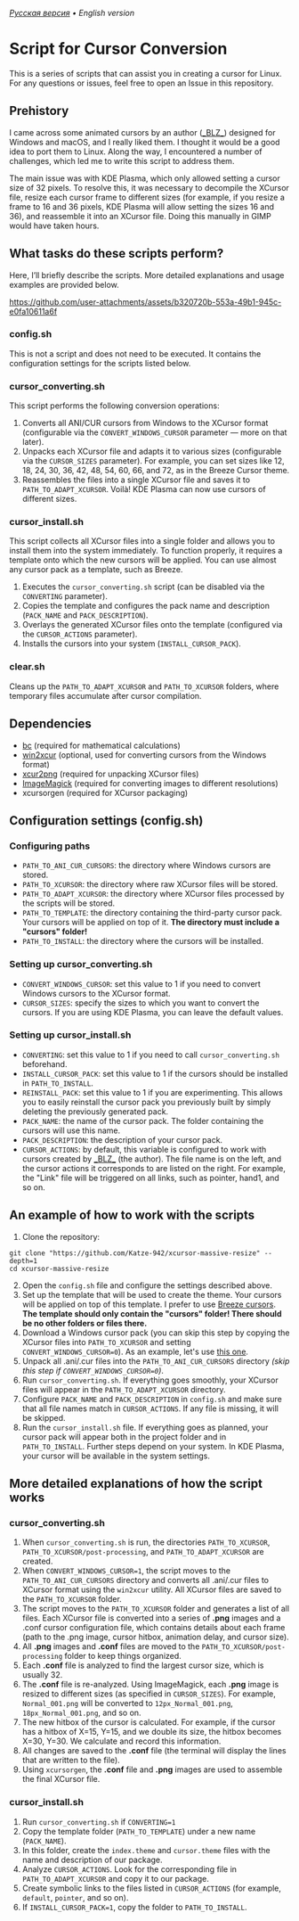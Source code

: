 *[Русская версия](./README_ru.md) • English version*

# Script for Cursor Conversion
This is a series of scripts that can assist you in creating a cursor for Linux. For any questions or issues, feel free to open an Issue in this repository.

## Prehistory
I came across some animated cursors by an author ([\_BLZ\_](https://ko-fi.com/blz_404/shop)) designed for Windows and macOS, and I really liked them. I thought it would be a good idea to port them to Linux. Along the way, I encountered a number of challenges, which led me to write this script to address them.


The main issue was with KDE Plasma, which only allowed setting a cursor size of 32 pixels. To resolve this, it was necessary to decompile the XCursor file, resize each cursor frame to different sizes (for example, if you resize a frame to 16 and 36 pixels, KDE Plasma will allow setting the sizes 16 and 36), and reassemble it into an XCursor file. Doing this manually in GIMP would have taken hours.

## What tasks do these scripts perform?
Here, I’ll briefly describe the scripts. More detailed explanations and usage examples are provided below.

https://github.com/user-attachments/assets/b320720b-553a-49b1-945c-e0fa10611a6f

### config.sh
This is not a script and does not need to be executed. It contains the configuration settings for the scripts listed below.

### cursor_converting.sh
This script performs the following conversion operations:
1. Converts all ANI/CUR cursors from Windows to the XCursor format (configurable via the `CONVERT_WINDOWS_CURSOR` parameter — more on that later).
2. Unpacks each XCursor file and adapts it to various sizes (configurable via the `CURSOR_SIZES` parameter). For example, you can set sizes like 12, 18, 24, 30, 36, 42, 48, 54, 60, 66, and 72, as in the Breeze Cursor theme.
3. Reassembles the files into a single XCursor file and saves it to `PATH_TO_ADAPT_XCURSOR`. Voilà! KDE Plasma can now use cursors of different sizes.

### cursor_install.sh
This script collects all XCursor files into a single folder and allows you to install them into the system immediately. To function properly, it requires a template onto which the new cursors will be applied. You can use almost any cursor pack as a template, such as Breeze.
1. Executes the `cursor_converting.sh` script (can be disabled via the `CONVERTING` parameter).
2. Copies the template and configures the pack name and description (`PACK_NAME` and `PACK_DESCRIPTION`).
3. Overlays the generated XCursor files onto the template (configured via the `CURSOR_ACTIONS` parameter).
4. Installs the cursors into your system (`INSTALL_CURSOR_PACK`).

### clear.sh
Cleans up the `PATH_TO_ADAPT_XCURSOR` and `PATH_TO_XCURSOR` folders, where temporary files accumulate after cursor compilation.

## Dependencies
- [bc](https://git.gavinhoward.com/gavin/bc) (required for mathematical calculations)
- [win2xcur](https://github.com/quantum5/win2xcur) (optional, used for converting cursors from the Windows format)
- [xcur2png](https://github.com/eworm-de/xcur2png) (required for unpacking XCursor files)
- [ImageMagick](https://imagemagick.org/script/download.php) (required for converting images to different resolutions)
- xcursorgen (required for XCursor packaging)

## Configuration settings (config.sh)

### Configuring paths
- `PATH_TO_ANI_CUR_CURSORS`: the directory where Windows cursors are stored.
- `PATH_TO_XCURSOR`: the directory where raw XCursor files will be stored.
- `PATH_TO_ADAPT_XCURSOR`: the directory where XCursor files processed by the scripts will be stored.
- `PATH_TO_TEMPLATE`: the directory containing the third-party cursor pack. Your cursors will be applied on top of it. **The directory must include a "cursors" folder!**
- `PATH_TO_INSTALL`: the directory where the cursors will be installed.

### Setting up cursor_converting.sh
- `CONVERT_WINDOWS_CURSOR`: set this value to 1 if you need to convert Windows cursors to the XCursor format.
- `CURSOR_SIZES`: specify the sizes to which you want to convert the cursors. If you are using KDE Plasma, you can leave the default values.

### Setting up cursor_install.sh
- `CONVERTING`: set this value to 1 if you need to call `cursor_converting.sh` beforehand.
- `INSTALL_CURSOR_PACK`: set this value to 1 if the cursors should be installed in `PATH_TO_INSTALL`.
- `REINSTALL_PACK`: set this value to 1 if you are experimenting. This allows you to easily reinstall the cursor pack you previously built by simply deleting the previously generated pack.
- `PACK_NAME`: the name of the cursor pack. The folder containing the cursors will use this name.
- `PACK_DESCRIPTION`: the description of your cursor pack.
- `CURSOR_ACTIONS`: by default, this variable is configured to work with cursors created by [\_BLZ\_](https://ko-fi.com/blz_404/shop) (the author). The file name is on the left, and the cursor actions it corresponds to are listed on the right. For example, the "Link" file will be triggered on all links, such as pointer, hand1, and so on.

## An example of how to work with the scripts
1. Clone the repository:
```shell
git clone "https://github.com/Katze-942/xcursor-massive-resize" --depth=1
cd xcursor-massive-resize
```
2. Open the `config.sh` file and configure the settings described above.
3. Set up the template that will be used to create the theme. Your cursors will be applied on top of this template. I prefer to use [Breeze cursors](https://invent.kde.org/plasma/breeze/-/tree/master/cursors/Breeze_Light/Breeze_Light). **The template should only contain the "cursors" folder! There should be no other folders or files there.**
4. Download a Windows cursor pack (you can skip this step by copying the XCursor files into `PATH_TO_XCURSOR` and setting `CONVERT_WINDOWS_CURSOR=0`). As an example, let's use [this one](https://ko-fi.com/s/7ddcb948b6).
5. Unpack all .ani/.cur files into the `PATH_TO_ANI_CUR_CURSORS` directory *(skip this step if `CONVERT_WINDOWS_CURSOR=0`)*.
6. Run `cursor_converting.sh`. If everything goes smoothly, your XCursor files will appear in the `PATH_TO_ADAPT_XCURSOR` directory.
7. Configure `PACK_NAME` and `PACK_DESCRIPTION` in `config.sh` and make sure that all file names match in `CURSOR_ACTIONS`. If any file is missing, it will be skipped.
8. Run the `cursor_install.sh` file. If everything goes as planned, your cursor pack will appear both in the project folder and in `PATH_TO_INSTALL`. Further steps depend on your system. In KDE Plasma, your cursor will be available in the system settings.

## More detailed explanations of how the script works
### cursor_converting.sh
1. When `cursor_converting.sh` is run, the directories `PATH_TO_XCURSOR`, `PATH_TO_XCURSOR/post-processing`, and `PATH_TO_ADAPT_XCURSOR` are created.
2. When `CONVERT_WINDOWS_CURSOR=1`, the script moves to the `PATH_TO_ANI_CUR_CURSORS` directory and converts all .ani/.cur files to XCursor format using the `win2xcur` utility. All XCursor files are saved to the `PATH_TO_XCURSOR` folder.
3. The script moves to the `PATH_TO_XCURSOR` folder and generates a list of all files. Each XCursor file is converted into a series of **.png** images and a .conf cursor configuration file, which contains details about each frame (path to the .png image, cursor hitbox, animation delay, and cursor size).
4. All **.png** images and **.conf** files are moved to the `PATH_TO_XCURSOR/post-processing` folder to keep things organized.
5. Each **.conf** file is analyzed to find the largest cursor size, which is usually 32.
6. The **.conf** file is re-analyzed. Using ImageMagick, each **.png** image is resized to different sizes (as specified in `CURSOR_SIZES`). For example, `Normal_001.png` will be converted to `12px_Normal_001.png`, `18px_Normal_001.png`, and so on.
7. The new hitbox of the cursor is calculated. For example, if the cursor has a hitbox of X=15, Y=15, and we double its size, the hitbox becomes X=30, Y=30. We calculate and record this information.
8. All changes are saved to the **.conf** file (the terminal will display the lines that are written to the file).
9. Using `xcursorgen`, the **.conf** file and **.png** images are used to assemble the final XCursor file.

### cursor_install.sh
1. Run `cursor_converting.sh` if `CONVERTING=1`
2. Copy the template folder (`PATH_TO_TEMPLATE`) under a new name (`PACK_NAME`).
3. In this folder, create the `index.theme` and `cursor.theme` files with the name and description of our package.
4. Analyze `CURSOR_ACTIONS`. Look for the corresponding file in `PATH_TO_ADAPT_XCURSOR` and copy it to our package.
5. Create symbolic links to the files listed in `CURSOR_ACTIONS` (for example, `default`, `pointer`, and so on).
6. If `INSTALL_CURSOR_PACK=1`, copy the folder to `PATH_TO_INSTALL`.
